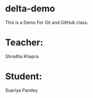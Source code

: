 # delta-demo
This is a Demo For Git and GitHub class.

# Teacher:
Shradha Khapra

# Student: 
Supriya Pandey

<!-- this is a comment -->


